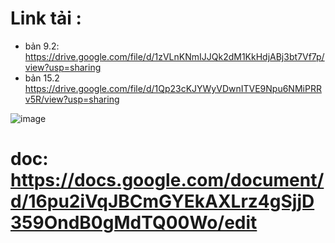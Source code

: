# Link tải :
+ bản 9.2: https://drive.google.com/file/d/1zVLnKNmIJJQk2dM1KkHdjABj3bt7Vf7p/view?usp=sharing
+ bản 15.2 https://drive.google.com/file/d/1Qp23cKJYWyVDwnITVE9Npu6NMiPRRv5R/view?usp=sharing

![image](https://github.com/VANTHO15/EA/assets/56969447/465a0e13-89f1-40d5-b638-1d752848f9f6)

# doc: https://docs.google.com/document/d/16pu2iVqJBCmGYEkAXLrz4gSjjD359OndB0gMdTQ00Wo/edit
